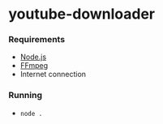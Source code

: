 # youtube-downloader
### Requirements
- [Node.js](https://nodejs.org)
- [FFmpeg](https://www.youtube.com/watch?v=qjtmgCb8NcE)
- Internet connection

### Running
- `node .`
